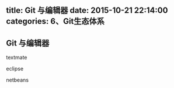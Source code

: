 title: Git 与编辑器
date: 2015-10-21 22:14:00
categories: 6、Git生态体系
---
## Git 与编辑器 ##

textmate 

eclipse
 
netbeans
